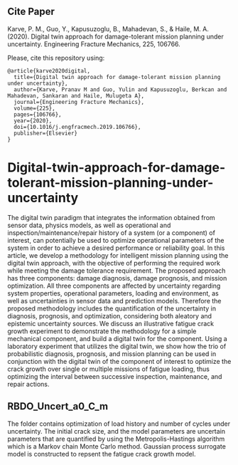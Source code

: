 ## Cite Paper
Karve, P. M., Guo, Y., Kapusuzoglu, B., Mahadevan, S., & Haile, M. A. (2020). Digital twin approach for damage-tolerant mission planning under uncertainty. Engineering Fracture Mechanics, 225, 106766.

Please, cite this repository using: 

	@article{karve2020digital,
	  title={Digital twin approach for damage-tolerant mission planning under uncertainty},
	  author={Karve, Pranav M and Guo, Yulin and Kapusuzoglu, Berkcan and Mahadevan, Sankaran and Haile, Mulugeta A},
	  journal={Engineering Fracture Mechanics},
	  volume={225},
	  pages={106766},
	  year={2020},
	  doi={10.1016/j.engfracmech.2019.106766},
	  publisher={Elsevier}
	}
	
  
# Digital-twin-approach-for-damage-tolerant-mission-planning-under-uncertainty
The digital twin paradigm that integrates the information obtained from sensor data, physics models, as well as operational and inspection/maintenance/repair history of a system (or a component) of interest, can potentially be used to optimize operational parameters of the system in order to achieve a desired performance or reliability goal. In this article, we develop a methodology for intelligent mission planning using the digital twin approach, with the objective of performing the required work while meeting the damage tolerance requirement. The proposed approach has three components: damage diagnosis, damage prognosis, and mission optimization. All three components are affected by uncertainty regarding system properties, operational parameters, loading and environment, as well as uncertainties in sensor data and prediction models. Therefore the proposed methodology includes the quantification of the uncertainty in diagnosis, prognosis, and optimization, considering both aleatory and epistemic uncertainty sources. We discuss an illustrative fatigue crack growth experiment to demonstrate the methodology for a simple mechanical component, and build a digital twin for the component. Using a laboratory experiment that utilizes the digital twin, we show how the trio of probabilistic diagnosis, prognosis, and mission planning can be used in conjunction with the digital twin of the component of interest to optimize the crack growth over single or multiple missions of fatigue loading, thus optimizing the interval between successive inspection, maintenance, and repair actions.

## RBDO_Uncert_a0_C_m
The folder contains optimization of load history and number of cycles under uncertainty.
The initial crack size, and the model parameters are uncertain parameters that are quantified by using the Metropolis-Hastings algorithm which is a Markov chain Monte Carlo method.
Gaussian process surrogate model is constructed to repsent the fatigue crack growth model.
